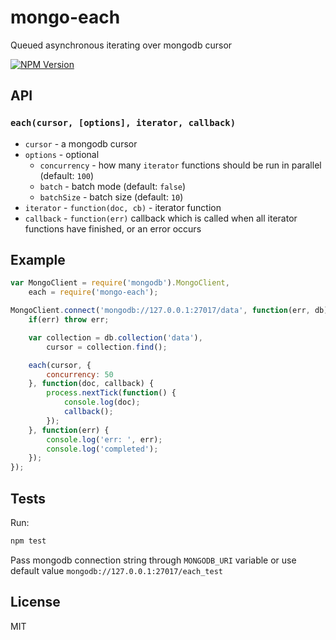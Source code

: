 # mongo-each
Queued asynchronous iterating over mongodb cursor
  
  [![NPM Version][npm-image]][npm-url]

## API

### `each(cursor, [options], iterator, callback)`
* `cursor` - a mongodb cursor
* `options` - optional
	* `concurrency` - how many `iterator` functions should be run in parallel (default: `100`)
	* `batch` - batch mode (default: `false`)
	* `batchSize` - batch size (default: `10`)
* `iterator` - `function(doc, cb)` - iterator function
* `callback` - `function(err)` callback which is called when all iterator functions have finished, or an error occurs


## Example

```JavaScript
var MongoClient = require('mongodb').MongoClient,
	each = require('mongo-each');

MongoClient.connect('mongodb://127.0.0.1:27017/data', function(err, db) {
	if(err) throw err;

	var collection = db.collection('data'),
		cursor = collection.find();

	each(cursor, {
		concurrency: 50
	}, function(doc, callback) {
		process.nextTick(function() {
			console.log(doc);
			callback();
		});
	}, function(err) {
		console.log('err: ', err);
		console.log('completed');
	});
});
```

## Tests
Run:
```sh
npm test
```

Pass mongodb connection string through `MONGODB_URI` variable or use default value `mongodb://127.0.0.1:27017/each_test`

## License

MIT

[npm-image]: https://img.shields.io/npm/v/mongo-each.svg
[npm-url]: https://www.npmjs.com/package/mongo-each
